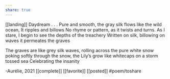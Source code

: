 ```yaml
---
share: true
---
```

[[landing]]
Daydream
.
.
.
Pure and smooth, the gray silk flows
like the wild ocean, It ripples and billows
No rhyme or pattern, as it twists and turns.
As I stare, I begin to see the depths of the treachery 
Written on silk, billowing on waves 
it permeates the graves

The graves are like grey silk waves,
rolling across the pure white snow
poking softly through the snow, the Lily’s grow 
like whitecaps on a storm tossed sea
Celebrating the insanity 

-Aurélie, 2021
[[complete]] [[favorite]] [[posted]]  #poem/toshare